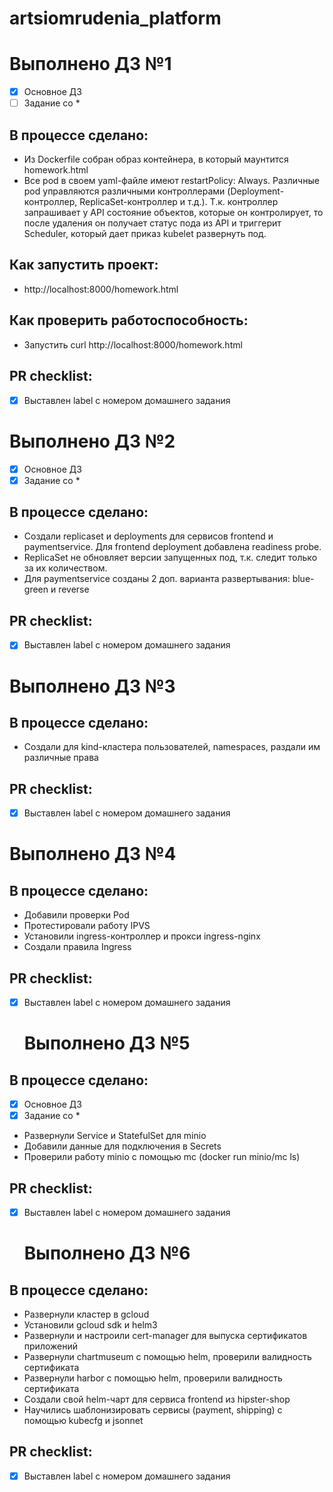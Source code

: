 # artsiomrudenia_platform
# Выполнено ДЗ №1

 - [x] Основное ДЗ
 - [ ] Задание со *

## В процессе сделано:
 - Из Dockerfile собран образ контейнера, в который маунтится homework.html
 - Все pod в своем yaml-файле имеют restartPolicy: Always.
Различные pod управляются различными контроллерами (Deployment-контроллер, ReplicaSet-контроллер и т.д.).
Т.к. контроллер запрашивает у API состояние объектов, которые он контролирует, то после удаления он получает статус пода из API и триггерит Scheduler, который дает приказ kubelet развернуть под.

## Как запустить проект:
 - http://localhost:8000/homework.html

## Как проверить работоспособность:
 - Запустить curl http://localhost:8000/homework.html 

## PR checklist:
 - [x] Выставлен label с номером домашнего задания

# Выполнено ДЗ №2

 - [x] Основное ДЗ
 - [x] Задание со *

## В процессе сделано:
 - Создали replicaset и deployments для сервисов frontend и paymentservice. Для frontend deployment добавлена readiness probe.
 - ReplicaSet не обновляет версии запущенных под, т.к. следит только за их количеством.
 - Для paymentservice созданы 2 доп. варианта развертывания: blue-green и reverse

## PR checklist:
 - [x] Выставлен label с номером домашнего задания

 # Выполнено ДЗ №3
## В процессе сделано:
 - Создали для kind-кластера пользователей, namespaces, раздали им различные права

## PR checklist:
 - [x] Выставлен label с номером домашнего задания

  # Выполнено ДЗ №4
## В процессе сделано:
 - Добавили проверки Pod 
 - Протестировали работу IPVS
 - Установили ingress-контроллер и прокси ingress-nginx
 - Создали правила Ingress 

## PR checklist:
 - [x] Выставлен label с номером домашнего задания

   # Выполнено ДЗ №5
## В процессе сделано:
 - [x] Основное ДЗ
 - [x] Задание со *

 - Развернули Service и StatefulSet для minio 
 - Добавили данные для подключения в Secrets
 - Проверили работу minio c помощью mc (docker run minio/mc ls)

## PR checklist:
 - [x] Выставлен label с номером домашнего задания

    # Выполнено ДЗ №6
## В процессе сделано:
 - Развернули кластер в gcloud 
 - Установили gcloud sdk и helm3
 - Развернули и настроили cert-manager для выпуска сертификатов приложений
 - Развернули chartmuseum с помощью helm, проверили валидность сертификата
 - Развернули harbor с помощью helm, проверили валидность сертификата
 - Создали свой helm-чарт для сервиса frontend из hipster-shop
 - Научились шаблонизировать сервисы (payment, shipping) с помощью kubecfg и jsonnet
  
## PR checklist:
 - [x] Выставлен label с номером домашнего задания